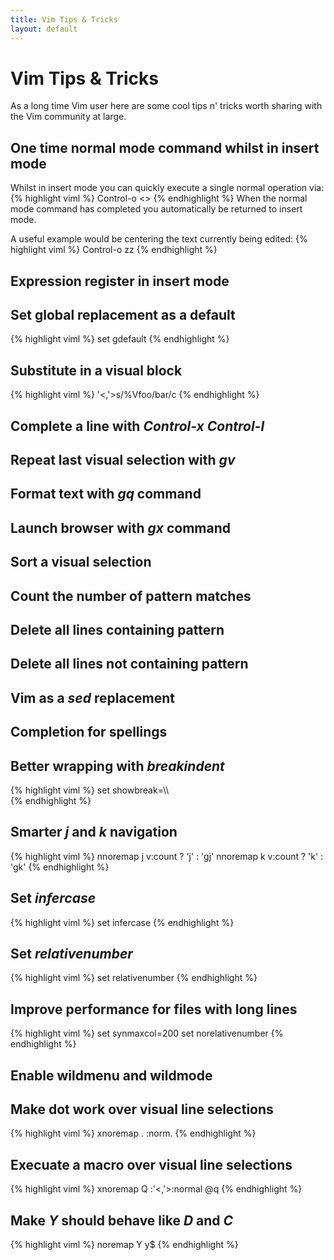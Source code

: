 ```yaml
---
title: Vim Tips & Tricks
layout: default
---
```


Vim Tips & Tricks
=================

As a long time Vim user here are some cool tips n' tricks worth sharing with
the Vim community at large.

One time normal mode command whilst in insert mode
--------------------------------------------------
Whilst in insert mode you can quickly execute a single normal operation via:
{% highlight viml %}
Control-o <<command>>
{% endhighlight %}
When the normal mode command has completed you automatically be returned to
insert mode.

A useful example would be centering the text currently being edited:
{% highlight viml %}
Control-o zz
{% endhighlight %}

Expression register in insert mode
----------------------------------

Set global replacement as a default
-----------------------------------
{% highlight viml %}
set gdefault
{% endhighlight %}

Substitute in a visual block
----------------------------
{% highlight viml %}
'<,'>s/\%Vfoo/bar/c
{% endhighlight %}


Complete a line with *Control-x Control-l*
------------------------------------------

Repeat last visual selection with *gv*
--------------------------------------

Format text with *gq* command
---------------------------

Launch browser with *gx* command
------------------------------

Sort a visual selection
-----------------------

Count the number of pattern matches
-----------------------------------

Delete all lines containing pattern
-----------------------------------

Delete all lines not containing pattern
---------------------------------------

Vim as a *sed* replacement
--------------------------

Completion for spellings
------------------------

Better wrapping with *breakindent*
----------------------------------

{% highlight viml %}
set showbreak=\\\\\
{% endhighlight %}

Smarter *j* and *k* navigation 
------------------------------

{% highlight viml %}
nnoremap <expr> j v:count ? 'j' : 'gj'
nnoremap <expr> k v:count ? 'k' : 'gk'
{% endhighlight %}

Set *infercase*
---------------

{% highlight viml %}
set infercase
{% endhighlight %}

Set *relativenumber*
---------------

{% highlight viml %}
set relativenumber
{% endhighlight %}

Improve performance for files with long lines
---------------------------------------------
{% highlight viml %}
set synmaxcol=200
set norelativenumber
{% endhighlight %}

Enable wildmenu and wildmode
----------------------------

Make dot work over visual line selections
-----------------------------------------
{% highlight viml %}
xnoremap . :norm.<CR>
{% endhighlight %}

Execuate a macro over visual line selections
--------------------------------------------

{% highlight viml %}
xnoremap Q :'<,'>:normal @q<CR>
{% endhighlight %}

Make *Y* should behave like *D* and *C*
----------------------------------------
{% highlight viml %}
noremap Y y$
{% endhighlight %}
